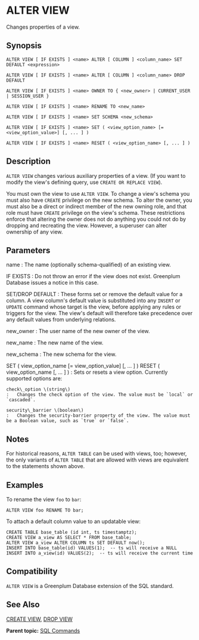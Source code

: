 # ALTER VIEW

Changes properties of a view.

## Synopsis

``` {#sql_command_synopsis}
ALTER VIEW [ IF EXISTS ] <name> ALTER [ COLUMN ] <column_name> SET DEFAULT <expression>

ALTER VIEW [ IF EXISTS ] <name> ALTER [ COLUMN ] <column_name> DROP DEFAULT

ALTER VIEW [ IF EXISTS ] <name> OWNER TO { <new_owner> | CURRENT_USER | SESSION_USER }

ALTER VIEW [ IF EXISTS ] <name> RENAME TO <new_name>

ALTER VIEW [ IF EXISTS ] <name> SET SCHEMA <new_schema>

ALTER VIEW [ IF EXISTS ] <name> SET ( <view_option_name> [= <view_option_value>] [, ... ] )

ALTER VIEW [ IF EXISTS ] <name> RESET ( <view_option_name> [, ... ] )
```

## Description

`ALTER VIEW` changes various auxiliary properties of a view. \(If you want to modify the view's defining query, use `CREATE OR REPLACE VIEW`\).

You must own the view to use `ALTER VIEW`. To change a view's schema you must also have `CREATE` privilege on the new schema. To alter the owner, you must also be a direct or indirect member of the new owning role, and that role must have `CREATE` privilege on the view's schema. These restrictions enforce that altering the owner does not do anything you could not do by dropping and recreating the view. However, a superuser can alter ownership of any view.

## Parameters

name
:   The name \(optionally schema-qualified\) of an existing view.

IF EXISTS
:   Do not throw an error if the view does not exist. Greenplum Database issues a notice in this case.

SET/DROP DEFAULT
:   These forms set or remove the default value for a column. A view column's default value is substituted into any `INSERT` or `UPDATE` command whose target is the view, before applying any rules or triggers for the view. The view's default will therefore take precedence over any default values from underlying relations.

new\_owner
:   The user name of the new owner of the view.

new\_name
:   The new name of the view.

new\_schema
:   The new schema for the view.

SET ( view\_option\_name [= view\_option\_value] [, ... ] )
RESET ( view\_option\_name [, ... ] )
:   Sets or resets a view option. Currently supported options are:

    check\_option \(string\)
    :   Changes the check option of the view. The value must be `local` or `cascaded`.

    security\_barrier \(boolean\)
    :   Changes the security-barrier property of the view. The value must be a Boolean value, such as `true` or `false`.

## Notes

For historical reasons, `ALTER TABLE` can be used with views, too; however, the only variants of `ALTER TABLE` that are allowed with views are equivalent to the statements shown above.

## Examples

To rename the view `foo` to `bar`:

```
ALTER VIEW foo RENAME TO bar;
```

To attach a default column value to an updatable view:

```
CREATE TABLE base_table (id int, ts timestamptz);
CREATE VIEW a_view AS SELECT * FROM base_table;
ALTER VIEW a_view ALTER COLUMN ts SET DEFAULT now();
INSERT INTO base_table(id) VALUES(1);  -- ts will receive a NULL
INSERT INTO a_view(id) VALUES(2);  -- ts will receive the current time
```

## Compatibility

`ALTER VIEW` is a Greenplum Database extension of the SQL standard.

## See Also

[CREATE VIEW](CREATE_VIEW.html), [DROP VIEW](DROP_VIEW.html)

**Parent topic:** [SQL Commands](../sql_commands/sql_ref.html)

